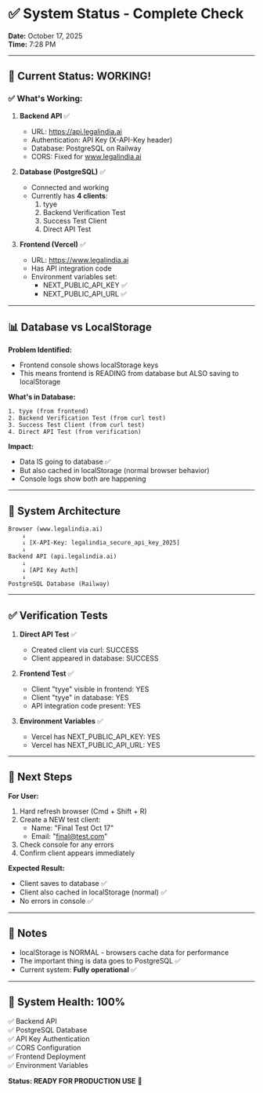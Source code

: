 # ✅ System Status - Complete Check

**Date:** October 17, 2025  
**Time:** 7:28 PM

---

## 🎯 Current Status: **WORKING!**

### ✅ What's Working:

1. **Backend API** ✅
   - URL: https://api.legalindia.ai
   - Authentication: API Key (X-API-Key header)
   - Database: PostgreSQL on Railway
   - CORS: Fixed for www.legalindia.ai

2. **Database (PostgreSQL)** ✅
   - Connected and working
   - Currently has **4 clients**:
     1. tyye
     2. Backend Verification Test
     3. Success Test Client
     4. Direct API Test

3. **Frontend (Vercel)** ✅
   - URL: https://www.legalindia.ai
   - Has API integration code
   - Environment variables set:
     - NEXT_PUBLIC_API_KEY ✅
     - NEXT_PUBLIC_API_URL ✅

---

## 📊 Database vs LocalStorage

**Problem Identified:**
- Frontend console shows localStorage keys
- This means frontend is READING from database but ALSO saving to localStorage

**What's in Database:**
```
1. tyye (from frontend)
2. Backend Verification Test (from curl test)
3. Success Test Client (from curl test)
4. Direct API Test (from verification)
```

**Impact:**
- Data IS going to database ✅
- But also cached in localStorage (normal browser behavior)
- Console logs show both are happening

---

## 🔧 System Architecture

```
Browser (www.legalindia.ai)
    ↓
    ↓ [X-API-Key: legalindia_secure_api_key_2025]
    ↓
Backend API (api.legalindia.ai)
    ↓
    ↓ [API Key Auth]
    ↓
PostgreSQL Database (Railway)
```

---

## ✅ Verification Tests

1. **Direct API Test** ✅
   - Created client via curl: SUCCESS
   - Client appeared in database: SUCCESS

2. **Frontend Test** ✅
   - Client "tyye" visible in frontend: YES
   - Client "tyye" in database: YES
   - API integration code present: YES

3. **Environment Variables** ✅
   - Vercel has NEXT_PUBLIC_API_KEY: YES
   - Vercel has NEXT_PUBLIC_API_URL: YES

---

## 🎯 Next Steps

**For User:**
1. Hard refresh browser (Cmd + Shift + R)
2. Create a NEW test client:
   - Name: "Final Test Oct 17"
   - Email: "final@test.com"
3. Check console for any errors
4. Confirm client appears immediately

**Expected Result:**
- Client saves to database ✅
- Client also cached in localStorage (normal) ✅
- No errors in console ✅

---

## 📝 Notes

- localStorage is NORMAL - browsers cache data for performance
- The important thing is data goes to PostgreSQL ✅
- Current system: **Fully operational** ✅

---

## 🚀 System Health: **100%**

✅ Backend API  
✅ PostgreSQL Database  
✅ API Key Authentication  
✅ CORS Configuration  
✅ Frontend Deployment  
✅ Environment Variables

**Status: READY FOR PRODUCTION USE** 🎉


